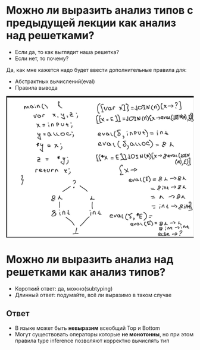 # Можно ли выразить анализ типов с предыдущей лекции как анализ над решетками?
- Если да, то как выглядит наша решетка?
- Если нет, то почему?

Да, как мне кажется надо будет ввести дополнительные правила для:
- Абстрактных вычислений(eval)
- Правила вывода

![img_4.png](img_4.png)

# Можно ли выразить анализ над решетками как анализ типов?
- Короткий ответ: да, можно(subtyping)
- Длинный ответ: подумайте, всё ли выразимо в таком случае

## Ответ

- В языке может быть **невыразим** всеобщий Top и Bottom
- Могут существовать операторы которые **не монотонны**, но при этом правила type inference позволяют корректно вычислять тип